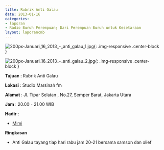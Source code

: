 ```yaml
---
title: Rubrik Anti Galau 
date: 2013-01-16
categories:
- laporan
- Radio Buruh Perempuan; Dari Perempuan Buruh untuk Kesetaraan
layout: laporancmb
---
```



![200px-Januari_16_2013_-_anti_galau_1.jpg](/uploads/200px-Januari_16_2013_-_anti_galau_1.jpg){: .img-responsive .center-block }

![200px-Januari_16_2013_-_anti_galau_2.jpg](/uploads/200px-Januari_16_2013_-_anti_galau_2.jpg){: .img-responsive .center-block }


**Tujuan** : Rubrik Anti Galau 

**Lokasi** : Studio Marsinah fm 

**Alamat** : Jl. Tipar Selatan , No.27, Semper Barat, Jakarta Utara 

**Jam** : 20.00 - 21.00 WIB 

**Hadir** :
* [Mimi](http://wiki.ciptamedia.org/wiki/Mimi)

**Ringkasan**  
* Anti Galau tayang tiap hari rabu jam 20-21 bersama samson dan olief
